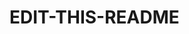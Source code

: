 # EDIT-THIS-README
<!--
HTML set up:
    -number input 
        so user can select guess
        min 1 / max 20
    -button 
        to submit guess 
        trigger listener to change state
    -guesses remaining div
        to show guesses left 
    -Too High Too Low Correct div
        to show user how they are doing 

JS set up:
    -get DOM elements
    -initialize state 
        random number generator
        guesses left: 4
    -event listener to button 
        guess decrement by 1 -- 
        store user guess in a varialble
             ( 'Number(someinput.value') )
        deterine if low, high or correct
            compare use guess with random number 
            if = to # - textContent YOU WIN! and disable input
            if no guesses left disable input - textContent LOSER! 
            if greater than # - textContent Too high
            if less than # - textContent Too low
    
stretch : try agan after loosing 
reset button  (not just refresh page) 
    reset remaining guesses to 4 
    generate new rando # 
    re-enable inputs if disabled 
    reset textContent 

THEN YOU CAN PLAY WITH CSS! 
-->